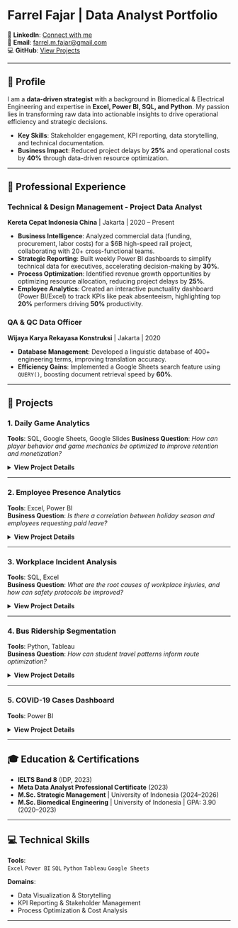 # Farrel Fajar | Data Analyst Portfolio

🔗 **LinkedIn**: [Connect with me](https://www.linkedin.com/in/farrel-fajar)  
📧 **Email**: [farrel.m.fajar@gmail.com](farrel.m.fajar@gmail.com)  
💻 **GitHub**: [View Projects](https://github.com/FarrelMFajar/Projects)  

---

## 📌 Profile  
I am a **data-driven strategist** with a background in Biomedical & Electrical Engineering and expertise in **Excel, Power BI, SQL, and Python**. My passion lies in transforming raw data into actionable insights to drive operational efficiency and strategic decisions.  
- **Key Skills**: Stakeholder engagement, KPI reporting, data storytelling, and technical documentation.  
- **Business Impact**: Reduced project delays by **25%** and operational costs by **40%** through data-driven resource optimization.  

---

## 💼 Professional Experience  

### **Technical & Design Management - Project Data Analyst**  
**Kereta Cepat Indonesia China** | Jakarta | 2020 – Present  
- **Business Intelligence**: Analyzed commercial data (funding, procurement, labor costs) for a $6B high-speed rail project, collaborating with 20+ cross-functional teams.  
- **Strategic Reporting**: Built weekly Power BI dashboards to simplify technical data for executives, accelerating decision-making by **30%**.  
- **Process Optimization**: Identified revenue growth opportunities by optimizing resource allocation, reducing project delays by **25%**.  
- **Employee Analytics**: Created an interactive punctuality dashboard (Power BI/Excel) to track KPIs like peak absenteeism, highlighting top **20%** performers driving **50%** productivity.  

### **QA & QC Data Officer**  
**Wijaya Karya Rekayasa Konstruksi** | Jakarta | 2020  
- **Database Management**: Developed a linguistic database of 400+ engineering terms, improving translation accuracy.  
- **Efficiency Gains**: Implemented a Google Sheets search feature using `QUERY()`, boosting document retrieval speed by **60%**.  

---
## 🚀 Projects  

### 1. Daily Game Analytics  
**Tools**: SQL, Google Sheets, Google Slides
**Business Question**: *How can player behavior and game mechanics be optimized to improve retention and monetization?*  

<details>
<summary><strong>View Project Details</strong></summary>

![image](https://github.com/user-attachments/assets/dce29e08-f012-48d2-9f0d-86cc58506a8e)


### **Key Metrics**  
- **6,523** unique active players  
- **42.4%** of players logged in but didn’t play a level (critical retention issue)  
- **68.45%** level completion rate (strong core gameplay)  
- **iOS users dominated 68%** of the playerbase  

---

### **Insights**  
#### 1. **Player Retention & Engagement**  
- **42.4% of players logged in without playing a level**, indicating weak engagement hooks.  
- **Late-night logins (11 PM–2 AM)** drove the highest activity, suggesting players prioritize daily rewards over gameplay.  

#### 2. **Difficulty & Monetization**  
- **Players struggled most with "BadLose" levels** (low win rate despite high retries).  
- **2,000+ players took >2 minutes to clear levels** (opportunity for monetizing "skip" buttons via ads/in-app purchases).  

#### 3. **Technical Barriers**  
- **iOS 14 users dominated (61.9%)**, but adoption of newer versions (iOS 15) was minimal.  
- **52% of players used outdated app versions**, risking compatibility issues.  

---

### **Recommendations**  
1. **Boost Engagement**:  
   - Offer **daily rewards for completing at least one level** (not just logging in).  
   - Implement **A/B testing** on limited-time login incentives.  

2. **Monetize Frustration Points**:  
   - Introduce **ad-supported skips** for levels with >2-minute clear times.  
   - Offer **power-up bundles** for "BadLose" levels (targeted at struggling players).  

3. **Technical Optimization**:  
   - **Phase out support for iOS 13/Android 9** (only 3.4% of users).  
   - Incentivize app updates with **exclusive in-game rewards** for version 1.11+ users.

</details>

---

### **2. Employee Presence Analytics**  
**Tools**: Excel, Power BI  
**Business Question**: *Is there a correlation between holiday season and employees requesting paid leave?*  

<details>
<summary><strong>View Project Details</strong></summary>
  
![Image](https://github.com/user-attachments/assets/62608acf-fb7d-4b83-8427-d31921a5e508)

[View Report →](https://docs.google.com/presentation/d/e/2PACX-1vT461tTEEk4SbjUZKrIXnpCsTqfjlsU6NuRkpZcQ4PBQBPJpPteckU5fzRmKF8GldH7pGDr_mGJCjBX/pub?start=true&loop=false&delayms=60000&slide=id.gc6fa3c898_0_0)

#### **Insights**:  
- Annual leave spikes around Eid reduced workforce by **35%** (May 2023).  
- On-site training caused a **20%** drop in office attendance (March 2023).  

#### **Recommendations**:  
- Adjust leave policies during peak holiday periods.  
- Align training schedules with project timelines.  

#### **Key Features**:  
- **Key Metrics Analysis**: Filter by date and department.  
- **Employee Trends**: Visualize individual presence and day-of-week trends.  
- **Daily Activity**: Track employee office attendance in real-time.  

</details>

---

### **3. Workplace Incident Analysis**  
**Tools**: SQL, Excel  
**Business Question**: *What are the root causes of workplace injuries, and how can safety protocols be improved?*  

<details>
<summary><strong>View Project Details</strong></summary>

![image](https://github.com/user-attachments/assets/4ea2c318-4717-48a8-b8da-294e4d4dfdf5)

[View Report →](https://github.com/FarrelMFajar/Projects/blob/dc99445cdf42b87e68c23b18217305fb69ef6784/%5BSQL%5D%20%5BMS%20Excel%5D%20Workplace%20Incident%20Analysis/Workplace%20Incident%20Analysis%20Report.pdf)

#### **Insights**:  
- **62%** of incidents affected hands/arms (2015–2017).  
- Incident severity peaked during Q3 due to equipment fatigue.  

#### **Recommendations**:  
- Mandate protective gear for high-risk tasks.  
- Introduce quarterly equipment maintenance checks.  

#### **Key Features**:  
- **Data Transformation**: Aggregated raw data using SQL.  
- **Visualization**: Built interactive dashboards in Excel.  
- **Safety Insights**: Highlighted critical risk factors and temporal trends.  

**[View Project Repository →](https://github.com/FarrelMFajar/Projects/tree/dc99445cdf42b87e68c23b18217305fb69ef6784/%5BSQL%5D%20%5BMS%20Excel%5D%20Workplace%20Incident%20Analysis)**  

</details>

---

### **4. Bus Ridership Segmentation**  
**Tools**: Python, Tableau  
**Business Question**: *How can student travel patterns inform route optimization?*  

<details>
<summary><strong>View Project Details</strong></summary>

![image](https://github.com/user-attachments/assets/8475a43c-9cbe-4dbf-bd24-a288c5b4f21c)
[View Interactive Report →](https://public.tableau.com/app/profile/farrel.fajar/viz/TransjakartaStory-StudentsNeedBus/Story1)

#### **Insights**:  
- "Freeloader-Gold" segment (frequent low-spenders) dominated **40%** of bus stops.  
- Peak crowdedness occurred at 7–8 AM at 3 key stops.  

#### **Recommendations**:  
- Redesign routes to serve high-demand stops.  
- Launch a free bus program to reduce overcrowding.  

#### **Key Features**:  
- **Segmentation Analysis**: Grouped students by spending and travel frequency.  
- **Route Optimization**: Identified inefficiencies in current bus routes.  
- **Interactive Dashboard**: Visualized key patterns in Tableau.  

**[View Project Repository →](https://github.com/FarrelMFajar/Projects/tree/dc99445cdf42b87e68c23b18217305fb69ef6784/%5BPython%5D%20Transjakarta%20Data%20Analysis)**  
</details>

---

### **5. COVID-19 Cases Dashboard**  
**Tools**: Power BI  

<details>
<summary><strong>View Project Details</strong></summary>

![image](https://github.com/user-attachments/assets/82c17f3d-8c84-4213-9759-063ce044db2d)

**[Explore Live Dashboard →](https://github.com/FarrelMFajar/Projects/blob/a1972032b460905fe523e7ba5f1670b0041c339d/%5BSQL%5D%20Covid-19%20Data%20Exploration/COVID%20Dashboard.pbix)**  

#### **Insights**:  
- Huge spike in new cases in July, followed by a sharp decline.  
- Case-fatality rate decreased over time.  

#### **Key Features**:  
- **Trend Analysis**: Filter by timeframe and district.  
- **Interactive Charts**: Visualize key metrics per district.  
- **User-Friendly Design**: Simplified navigation for non-technical users.  


</details>

---

## 🎓 Education & Certifications  
- **IELTS Band 8** (IDP, 2023)  
- **Meta Data Analyst Professional Certificate** (2023)  
- **M.Sc. Strategic Management** | University of Indonesia (2024–2026)  
- **M.Sc. Biomedical Engineering** | University of Indonesia | GPA: 3.90 (2020–2023)  

---

## 💻 Technical Skills  
**Tools**:  
`Excel` `Power BI` `SQL` `Python` `Tableau` `Google Sheets`  

**Domains**:  
- Data Visualization & Storytelling  
- KPI Reporting & Stakeholder Management  
- Process Optimization & Cost Analysis

---
